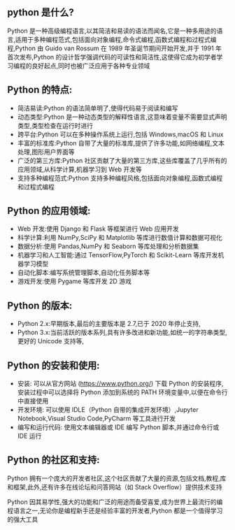 ## python 是什么?

Python 是一种高级编程语言,以其简洁和易读的语法而闻名,它是一种多用途的语言,适用于多种编程范式,包括面向对象编程,命令式编程,函数式编程和过程式编程,Python 由 Guido van Rossum 在 1989 年圣诞节期间开始开发,并于 1991 年首次发布,Python 的设计哲学强调代码的可读性和简洁性,这使得它成为初学者学习编程的良好起点,同时也被广泛应用于各种专业领域

## Python 的特点:

- 简洁易读:Python 的语法简单明了,使得代码易于阅读和编写
- 动态类型:Python 是一种动态类型的解释性语言,这意味着变量不需要显式声明类型,类型检查在运行时进行
- 跨平台:Python 可以在多种操作系统上运行,包括 Windows,macOS 和 Linux
- 丰富的标准库:Python 自带了大量的标准库,提供了许多功能,如网络编程,文本处理,图形用户界面等
- 广泛的第三方库:Python 社区贡献了大量的第三方库,这些库覆盖了几乎所有的应用领域,从科学计算,机器学习到 Web 开发等
- 支持多种编程范式:Python 支持多种编程风格,包括面向对象编程,函数式编程和过程式编程

## Python 的应用领域:

- Web 开发:使用 Django 和 Flask 等框架进行 Web 应用开发
- 科学计算:利用 NumPy,SciPy 和 Matplotlib 等库进行数值计算和数据可视化
- 数据分析:使用 Pandas,NumPy 和 Seaborn 等库处理和分析数据集
- 机器学习和人工智能:通过 TensorFlow,PyTorch 和 Scikit-Learn 等库开发机器学习模型
- 自动化脚本:编写系统管理脚本,自动化任务脚本等
- 游戏开发:使用 Pygame 等库开发 2D 游戏

## Python 的版本:

- Python 2.x:早期版本,最后的主要版本是 2.7,已于 2020 年停止支持,
- Python 3.x:当前活跃的版本系列,具有许多改进和新功能,如统一的字符串类型,更好的 Unicode 支持等,

## Python 的安装和使用:

- 安装: 可以从官方网站 (https://www.python.org/) 下载 Python 的安装程序,安装过程中可以选择将 Python 添加到系统的 PATH 环境变量中,以便在命令行中直接使用
- 开发环境: 可以使用 IDLE（Python 自带的集成开发环境）,Jupyter Notebook,Visual Studio Code,PyCharm 等工具进行开发
- 编写和运行代码: 使用文本编辑器或 IDE 编写 Python 脚本,并通过命令行或 IDE 运行

## Python 的社区和支持:

Python 拥有一个庞大的开发者社区,这个社区贡献了大量的资源,包括文档,教程,库和框架,此外,还有许多在线论坛和问答网站（如 Stack Overflow）提供技术支持

Python 因其易学性,强大的功能和广泛的用途而备受喜爱,成为世界上最流行的编程语言之一,无论你是编程新手还是经验丰富的开发者,Python 都是一个值得学习的强大工具
